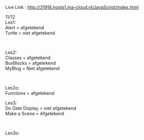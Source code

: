 Live Link : http://31918.hosts1.ma-cloud.nl/JavaScript/index.html

11/12<br/>
Les1: <br/>
Alert = afgetekend<br/>
Turtle = niet afgetekend<br/>

<br/>

Les2:<br/>
Classes = afgetekend<br/>
BoxBlocks = afgetekend<br/>
MyBlog = Niet afgetekend<br/>

<br/>

Les2o:<br/>
Functions = afgetekend<br/>

Les3:<br/>
Do Date Display = niet afgetekend<br/>
Make a Scene = Afgetekend<br/>

<br/>

Les3o:<br/>
